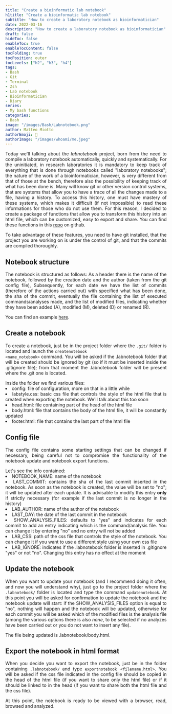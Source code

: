 ```yaml
---
title: "Create a bioinformatic lab notebook"
h1title: "Create a bioinformatic lab notebook"
subtitle: "How to create a laboratory notebook as bioinformatician"
date: 2022-03-16
description: "How to create a laboratory notebook as bioinformatician"
draft: false
hideToc: false
enableToc: true
enableTocContent: false
tocFolding: true
tocPosition: outer
tocLevels: ["h2", "h3", "h4"]
tags:
- Bash
- Git
- Terminal
- Zsh
- Lab notebook
- Bioinformatician
- Diary
series:
- My bash functions
categories:
- Bash
image: "/images/Bash/Labnotebook.png"
author: Matteo Miotto
authorEmoji: 🤖
authorImage: "/images/whoami/me.jpeg"
---
```

<div style="text-align: justify;">

Today we'll talking about the <i>labnotebook</i> project, born from the need to compile a laboratory notebook automatically, quickly and systematically.
For the uninitiated, in research laboratories it is mandatory to keep track of everything that is done through notebooks called "laboratory notebooks"; the nature of the work of a bioinformatician, however, is very different from that of those at the bench, therefore also the possibility of keeping track of what has been done is.
Many will know git or other version control systems, that are systems that allow you to have a trace of all the changes made to a file, having a history. To access this history, one must have mastery of these systems, which makes it difficult (if not impossible) to read these informations for those who do not use them.
For this reason, I decided to create a package of functions that allow you to transform this history into an html file, which can be customized, easy to export and share. You can find these functions in this <a href="https://github.com/mmiots9/labnotebook" target="_blank">repo</a> on github.

<div class="notices warning" data-title="Important" style="margin:0px;">
<p>To take advantage of these features, you need to have git installed, that the project you are working on is under the control of git, and that the commits are compiled thoroughly.</p>
</div>

## Notebook structure
The notebook is structured as follows:
As a header there is the name of the notebook, followed by the creation date and the author (taken from the git config file),
Subsequently, for each date we have the list of commits (therefore of the actions carried out) with specified what has been done, the sha of the commit, eventually the file containing the list of executed commands/analyses made, and the list of modified files, indicating whether they have been added (A), modified (M), deleted (D) or renamed (R).

You can find an example <a href="../example.html" target="_blank">here</a>.

## Create a notebook
To create a notebook, just be in the project folder where the <code>.git/</code> folder is located and launch the <code>createnotebook \<name_notebook\></code> command.
You will be asked if the .labnotebook folder that will be created should be ignored by git (so if it must be inserted inside the .gitignore file); from that moment the .labnotebook folder will be present where the .git one is located.
<p style="margin-bottom: 0px;">Inside the folder we find various files: </p>
<li> config: file of configuration, more on that in a little while </li>
<li> labstyle.css: basic css file that controls the style of the html file that is created when exporting the notebook. We'll talk about this too soon </li>
<li> head.html: file containing part of the head of the html file </li>
<li> body.html: file that contains the body of the html file, it will be constantly updated </li>
<li> footer.html: file that contains the last part of the html file </li>

## Config file
The config file contains some starting settings that can be changed if necessary, being careful not to compromise the functionality of the notebook update and notebook export functions.
<p style="margin-bottom: 0px;"> Let's see the info contained: </p>
<li> NOTEBOOK_NAME: name of the notebook </li>
<li> LAST_COMMIT: contains the sha of the last commit inserted in the notebook. As soon as the notebook is created, the value will be set to "no"; it will be updated after each update. It is advisable to modify this entry <b>only</b> if strictly necessary (for example if the last commit is no longer in the history) </li>
<li> LAB_AUTHOR: name of the author of the notebook </li>
<li> LAST_DAY: the date of the last commit in the notebook </li>
<li> SHOW_ANALYSIS_FILES: defaults to "yes" and indicates for each commit to add an entry indicating which is the command/analysis file. You can change it by entering "no" and no entry will not be added </li>
<li> LAB_CSS: path of the css file that controls the style of the notebook. You can change it if you want to use a different style using your own css file </li>
<li> LAB_IGNORE: indicates if the .labnotebook folder is inserted in .gitignore "yes" or not "no". Changing this entry has no effect at the moment </li>

## Update the notebook
When you want to update your notebook (and I recommend doing it often, and now you will understand why), just go to the project folder where the <code>.labnotebook/</code> folder is located and type the command <code>updatenotebook</code>.
At this point you will be asked for confirmation to update the notebook and the notebook update will start: if the SHOW_ANALYSIS_FILES option is equal to "no", nothing will happen and the notebook will be updated, otherwise for each commit you will be asked which of the modified files is the analysis file (among the various options there is also <i>none</i>, to be selected if no analyzes have been carried out or you do not want to insert any file).

The file being updated is .labnotebook/body.html.

## Export the notebook in html format
When you decide you want to export the notebook, just be in the folder containing <code>.labnotebook/</code> and type <code>exportnotebook \<filename.html\></code>.
You will be asked if the css file indicated in the config file should be copied in the head of the html file (if you want to share only the html file) or if it should be linked to in the head (if you want to share both the html file and the css file).

At this point, the notebook is ready to be viewed with a browser, read, browsed and analyzed.
</div>